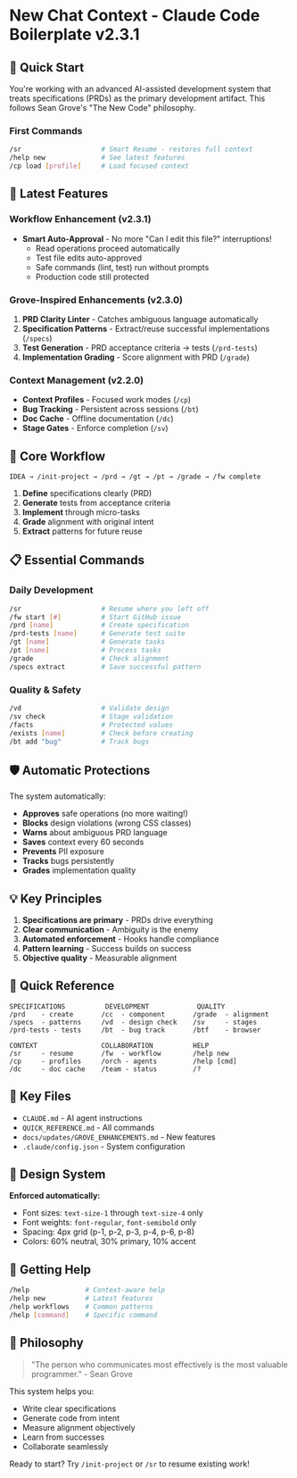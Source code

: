 # New Chat Context - Claude Code Boilerplate v2.3.1

## 🚀 Quick Start

You're working with an advanced AI-assisted development system that treats specifications (PRDs) as the primary development artifact. This follows Sean Grove's "The New Code" philosophy.

### First Commands
```bash
/sr                    # Smart Resume - restores full context
/help new              # See latest features
/cp load [profile]     # Load focused context
```

## 🌟 Latest Features

### Workflow Enhancement (v2.3.1)
- **Smart Auto-Approval** - No more "Can I edit this file?" interruptions!
  - Read operations proceed automatically
  - Test file edits auto-approved
  - Safe commands (lint, test) run without prompts
  - Production code still protected

### Grove-Inspired Enhancements (v2.3.0)
1. **PRD Clarity Linter** - Catches ambiguous language automatically
2. **Specification Patterns** - Extract/reuse successful implementations (`/specs`)
3. **Test Generation** - PRD acceptance criteria → tests (`/prd-tests`)
4. **Implementation Grading** - Score alignment with PRD (`/grade`)

### Context Management (v2.2.0)
- **Context Profiles** - Focused work modes (`/cp`)
- **Bug Tracking** - Persistent across sessions (`/bt`)
- **Doc Cache** - Offline documentation (`/dc`)
- **Stage Gates** - Enforce completion (`/sv`)

## 🎯 Core Workflow

```
IDEA → /init-project → /prd → /gt → /pt → /grade → /fw complete
```

1. **Define** specifications clearly (PRD)
2. **Generate** tests from acceptance criteria
3. **Implement** through micro-tasks
4. **Grade** alignment with original intent
5. **Extract** patterns for future reuse

## 📋 Essential Commands

### Daily Development
```bash
/sr                    # Resume where you left off
/fw start [#]          # Start GitHub issue
/prd [name]            # Create specification
/prd-tests [name]      # Generate test suite
/gt [name]             # Generate tasks
/pt [name]             # Process tasks
/grade                 # Check alignment
/specs extract         # Save successful pattern
```

### Quality & Safety
```bash
/vd                    # Validate design
/sv check              # Stage validation
/facts                 # Protected values
/exists [name]         # Check before creating
/bt add "bug"          # Track bugs
```

## 🛡️ Automatic Protections

The system automatically:
- **Approves** safe operations (no more waiting!)
- **Blocks** design violations (wrong CSS classes)
- **Warns** about ambiguous PRD language
- **Saves** context every 60 seconds
- **Prevents** PII exposure
- **Tracks** bugs persistently
- **Grades** implementation quality

## 💡 Key Principles

1. **Specifications are primary** - PRDs drive everything
2. **Clear communication** - Ambiguity is the enemy
3. **Automated enforcement** - Hooks handle compliance
4. **Pattern learning** - Success builds on success
5. **Objective quality** - Measurable alignment

## 🔑 Quick Reference

```
SPECIFICATIONS          DEVELOPMENT            QUALITY
/prd    - create       /cc  - component       /grade  - alignment
/specs  - patterns     /vd  - design check    /sv     - stages
/prd-tests - tests     /bt  - bug track       /btf    - browser

CONTEXT                COLLABORATION          HELP
/sr     - resume       /fw  - workflow        /help new
/cp     - profiles     /orch - agents         /help [cmd]
/dc     - doc cache    /team - status         /?
```

## 📁 Key Files

- `CLAUDE.md` - AI agent instructions
- `QUICK_REFERENCE.md` - All commands
- `docs/updates/GROVE_ENHANCEMENTS.md` - New features
- `.claude/config.json` - System configuration

## 🎨 Design System

**Enforced automatically:**
- Font sizes: `text-size-1` through `text-size-4` only
- Font weights: `font-regular`, `font-semibold` only
- Spacing: 4px grid (p-1, p-2, p-3, p-4, p-6, p-8)
- Colors: 60% neutral, 30% primary, 10% accent

## 🚦 Getting Help

```bash
/help              # Context-aware help
/help new          # Latest features
/help workflows    # Common patterns
/help [command]    # Specific command
```

## 💭 Philosophy

> "The person who communicates most effectively is the most valuable programmer." - Sean Grove

This system helps you:
- Write clear specifications
- Generate code from intent
- Measure alignment objectively
- Learn from successes
- Collaborate seamlessly

Ready to start? Try `/init-project` or `/sr` to resume existing work!
